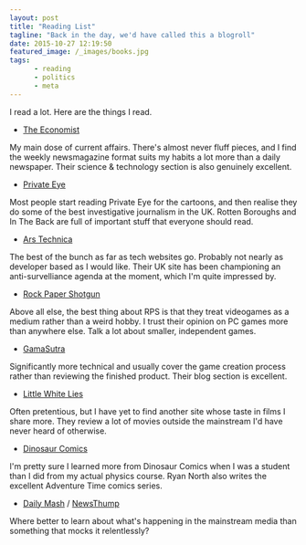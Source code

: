 ```yaml
---
layout: post
title: "Reading List"
tagline: "Back in the day, we'd have called this a blogroll"
date: 2015-10-27 12:19:50
featured_image: /_images/books.jpg
tags: 
      - reading
      - politics
      - meta
---
```


I read a lot. Here are the things I read.

* [The Economist](http://www.economist.com/)

My main dose of current affairs. There's almost never fluff pieces, and I find the weekly newsmagazine format suits my habits a lot more than a daily newspaper. Their science & technology section is also genuinely excellent.

* [Private Eye](http://www.private-eye.co.uk/)

Most people start reading Private Eye for the cartoons, and then realise they do some of the best investigative journalism in the UK. Rotten Boroughs and In The Back are full of important stuff that everyone should read.

* [Ars Technica](http://arstechnica.co.uk/)

The best of the bunch as far as tech websites go. Probably not nearly as developer based as I would like. Their UK site has been championing an anti-survelliance agenda at the moment, which I'm quite impressed by.

* [Rock Paper Shotgun](http://www.rockpapershotgun.com/)

Above all else, the best thing about RPS is that they treat videogames as a medium rather than a weird hobby. I trust their opinion on PC games more than anywhere else. Talk a lot about smaller, independent games.

* [GamaSutra](http://www.gamasutra.com/)

Significantly more technical and usually cover the game creation process rather than reviewing the finished product. Their blog section is excellent.

* [Little White Lies](http://littlewhitelies.co.uk/)

Often pretentious, but I have yet to find another site whose taste in films I share more. They review a lot of movies outside the mainstream I'd have never heard of otherwise.

* [Dinosaur Comics](http://www.qwantz.com/)

I'm pretty sure I learned more from Dinosaur Comics when I was a student than I did from my actual physics course. Ryan North also writes the excellent Adventure Time comics series.

* [Daily Mash](http://www.thedailymash.co.uk/) / [NewsThump](http://www.newsthump.com/)

Where better to learn about what's happening in the mainstream media than something that mocks it relentlessly?
